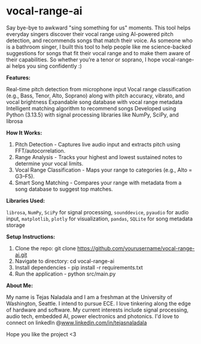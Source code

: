 # vocal-range-ai

Say bye-bye to awkward "sing something for us" moments. This tool helps everyday singers discover their vocal range using AI-powered pitch detection, and recommends songs that match their voice. As someone who is a bathroom singer, I built this tool to help people like me science-backed suggestions for songs that fit their vocal range and to make them aware of their capabilities. So whether you’re a tenor or soprano, I hope vocal-range-ai helps you sing confidently :)

**Features:**

Real-time pitch detection from microphone input
Vocal range classification (e.g., Bass, Tenor, Alto, Soprano) along with pitch accuracy, vibrato, and vocal brightness
Expandable song database with vocal range metadata
Intelligent matching algorithm to recommend songs
Developed using Python (3.13.5) with signal processing libraries like NumPy, SciPy, and librosa

**How It Works:**

1. Pitch Detection - Captures live audio input and extracts pitch using FFT/autocorrelation.
2. Range Analysis - Tracks your highest and lowest sustained notes to determine your vocal limits.
3. Vocal Range Classification - Maps your range to categories (e.g., Alto = G3–F5).
4. Smart Song Matching - Compares your range with metadata from a song database to suggest top matches.

**Libraries Used:**

`librosa`, `NumPy`, `SciPy` for signal processing, `sounddevice`, `pyaudio` for audio input, `matplotlib`, `plotly` for visualization, `pandas`, `SQLite` for song metadata storage

**Setup Instructions:**

1. Clone the repo: git clone https://github.com/yourusername/vocal-range-ai.git
2. Navigate to directory: cd vocal-range-ai
3. Install dependencies - pip install -r requirements.txt
4. Run the application - python src/main.py

**About Me:**

My name is Tejas Naladala and I am a freshman at the University of Washington, Seattle. I intend to pursue ECE. I love tinkering along the edge of hardware and software. My current interests include signal processing, audio tech, embedded AI, power electronics and photonics. I'd love to connect on linkedIn @www.linkedin.com/in/tejasnaladala

Hope you like the project <3
